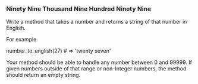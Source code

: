 ### Ninety Nine Thousand Nine Hundred Ninety Nine

Write a method that takes a number and returns a string of that number in English. 

For example

number_to_english(27) # => 'twenty seven'

Your method should be able to handle any number between 0 and 99999. If given numbers outside of that range or non-Integer numbers, the method should return an empty string.



